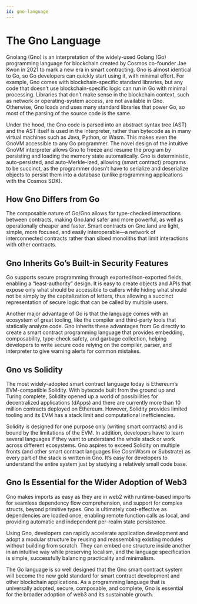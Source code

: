 ```yaml
---
id: gno-language
---
```


# The Gno Language

Gnolang (Gno) is an interpretation of the widely-used Golang (Go) programming language for blockchain created by Cosmos co-founder Jae Kwon in 2021 to mark a new era in smart contracting. Gno is almost identical to Go, so Go developers can quickly start using it, with minimal effort. For example, Gno comes with blockchain-specific standard libraries, but any code that doesn’t use blockchain-specific logic can run in Go with minimal processing. Libraries that don’t make sense in the blockchain context, such as network or operating-system access, are not available in Gno. Otherwise, Gno loads and uses many standard libraries that power Go, so most of the parsing of the source code is the same.

Under the hood, the Gno code is parsed into an abstract syntax tree (AST) and the AST itself is used in the interpreter, rather than bytecode as in many virtual machines such as Java, Python, or Wasm. This makes even the GnoVM accessible to any Go programmer. The novel design of the intuitive GnoVM interpreter allows Gno to freeze and resume the program by persisting and loading the memory state automatically. Gno is deterministic, auto-persisted, and auto-Merkle-ized, allowing (smart contract) programs to be succinct, as the programmer doesn’t have to serialize and deserialize objects to persist them into a database (unlike programming applications with the Cosmos SDK).

## How Gno Differs from Go

The composable nature of Go/Gno allows for type-checked interactions between contracts, making Gno.land safer and more powerful, as well as operationally cheaper and faster. Smart contracts on Gno.land are light, simple, more focused, and easily interoperable—a network of interconnected contracts rather than siloed monoliths that limit interactions with other contracts.

## Gno Inherits Go’s Built-in Security Features

Go supports secure programming through exported/non-exported fields, enabling a “least-authority” design. It is easy to create objects and APIs that expose only what should be accessible to callers while hiding what should not be simply by the capitalization of letters, thus allowing a succinct representation of secure logic that can be called by multiple users.

Another major advantage of Go is that the language comes with an ecosystem of great tooling, like the compiler and third-party tools that statically analyze code. Gno inherits these advantages from Go directly to create a smart contract programming language that provides embedding, composability, type-check safety, and garbage collection, helping developers to write secure code relying on the compiler, parser, and interpreter to give warning alerts for common mistakes.

## Gno vs Solidity

The most widely-adopted smart contract language today is Ethereum’s EVM-compatible Solidity. With bytecode built from the ground up and Turing complete, Solidity opened up a world of possibilities for decentralized applications (dApps) and there are currently more than 10 million contracts deployed on Ethereum. However, Solidity provides limited tooling and its EVM has a stack limit and computational inefficiencies.

Solidity is designed for one purpose only (writing smart contracts) and is bound by the limitations of the EVM. In addition, developers have to learn several languages if they want to understand the whole stack or work across different ecosystems. Gno aspires to exceed Solidity on multiple fronts (and other smart contract languages like CosmWasm or Substrate) as every part of the stack is written in Gno. It’s easy for developers to understand the entire system just by studying a relatively small code base.

## Gno Is Essential for the Wider Adoption of Web3

Gno makes imports as easy as they are in web2 with runtime-based imports for seamless dependency flow comprehension, and support for complex structs, beyond primitive types. Gno is ultimately cost-effective as dependencies are loaded once, enabling remote function calls as local, and providing automatic and independent per-realm state persistence.

Using Gno, developers can rapidly accelerate application development and adopt a modular structure by reusing and reassembling existing modules without building from scratch. They can embed one structure inside another in an intuitive way while preserving localism, and the language specification is simple, successfully balancing practicality and minimalism.

The Go language is so well designed that the Gno smart contract system will become the new gold standard for smart contract development and other blockchain applications. As a programming language that is universally adopted, secure, composable, and complete, Gno is essential for the broader adoption of web3 and its sustainable growth.